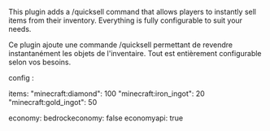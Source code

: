 This plugin adds a /quicksell command that allows players to instantly sell items from their inventory.
Everything is fully configurable to suit your needs.

Ce plugin ajoute une commande /quicksell permettant de revendre instantanément les objets de l'inventaire.
Tout est entièrement configurable selon vos besoins.

config :

items:
  "minecraft:diamond": 100
  "minecraft:iron_ingot": 20
  "minecraft:gold_ingot": 50

economy:
  bedrockeconomy: false
  economyapi: true
